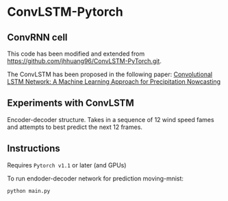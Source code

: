 

# ConvLSTM-Pytorch

## ConvRNN cell

This code has been modified and extended from https://github.com/jhhuang96/ConvLSTM-PyTorch.git. 

The ConvLSTM has been proposed in the following paper: [Convolutional LSTM Network: A Machine Learning Approach for Precipitation Nowcasting](https://arxiv.org/abs/1506.04214)

## Experiments with ConvLSTM

Encoder-decoder structure. Takes in a sequence of 12 wind speed fames and attempts to best predict the next 12 frames.

## Instructions

Requires `Pytorch v1.1` or later (and GPUs)

To run endoder-decoder network for prediction moving-mnist:

```python
python main.py
```
